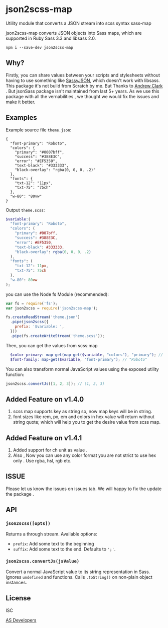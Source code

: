 # json2scss-map

Utility module that converts a JSON stream into scss syntax sass-map

json2scss-map converts JSON objects into Sass maps, which are supported in Ruby Sass 3.3 and libsass 2.0.

```
npm i --save-dev json2scss-map
```

## Why?

Firstly, you can share values between your scripts and stylesheets without having to use something like [SassyJSON](https://github.com/HugoGiraudel/SassyJSON), which doesn't work with libsass.
This package it's not build from Scratch by me. But Thanks to [Andrew Clark](https://github.com/acdlite) .
But jsonSass package isn't maintained from last 5+ years. As we use this package with all the vernabilities , we thought we would fix the issues and make it better.

## Examples

Example source file `theme.json`:
```
{
  "font-primary": "Roboto",
  "colors": {
    "primary": "#0007bff",
    "success": "#388E3C",
    "error": "#EF5350",
    "text-black": "#333333",
    "black-overlay": "rgba(0, 0, 0, .2)"
  },
  "fonts": {
    "txt-12": "11px",
    "txt-75": "75ch"
  },
  "w-80": "80vw"
}

```

Output `theme.scss`:

```scss
$variable:(
  "font-primary": "Roboto",
  "colors": (
    "primary": #007bff,
    "success": #388E3C,
    "error": #EF5350,
    "text-black": #333333,
    "black-overlay": rgba(0, 0, 0, .2)
  ),
  "fonts": (
    "txt-12": 11px,
    "txt-75": 75ch
  ),
  "w-80": 80vw
);
```

you can use the Node fs Module (recommended):

``` javascript
var fs = require('fs');
var json2scss = require('json2scss-map');

fs.createReadStream('theme.json')
  .pipe(json2scss({
    prefix: '$variable: ',
  }))
  .pipe(fs.createWriteStream('theme.scss'));
```

Then, you can get the values from scss:map 

```scss
  $color-primary: map-get(map-get($variable, "colors"), "primary"); // #007bff
  $font-family: map-get($variable, "font-primary"); // "Roboto"
```

You can also transform normal JavaScript values using the exposed utility function:

```javascript
json2scss.convertJs([1, 2, 3]); // (1, 2, 3)
```
## Added Feature on v1.4.0

 1. scss map supports key as string so, now map keys will be in string. 
 2. font sizes like rem, px, em and colors in hex value will return without string quote; which will help you to get the desire value from scss map.

## Added Feature on v1.4.1
 1. Added support for ch unit as value .
 2. Also , Now you can use any color format you are not strict to use hex only . Use rgba, hsl, rgb etc.

## ISSUE

Please let us know the issues on issues tab. We will happy to fix the update the package .


## API

### `json2scss([opts])`

Returns a through stream. Available options:

- `prefix`: Add some text to the beginning
- `suffix`: Add some text to the end. Defaults to `';'`.

### `json2scss.convertJs(jsValue)`

Convert a normal JavaScript value to its string representation in Sass. Ignores `undefined` and functions. Calls `.toString()` on non-plain object instances.

## License

ISC

[AS Developers](https://github.com/AS-Devs)
